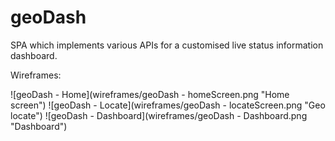 # geoDash
SPA which implements various APIs for a customised live status information dashboard.

Wireframes:

![geoDash - Home](wireframes/geoDash - homeScreen.png "Home screen")
![geoDash - Locate](wireframes/geoDash - locateScreen.png "Geo locate")
![geoDash - Dashboard](wireframes/geoDash - Dashboard.png "Dashboard")

